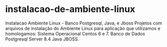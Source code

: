 # instalacao-de-ambiente-linux
Instalacao Ambiente Linux - Banco Postgresql, Java, e Jboss
Projetos com arquivos de instalação do Ambiente Linux para aplicação que utilizamos e homologamos:
Sistema Operacional Centos 6 e 7.
Banco de Dados Postgresql Server 8.4
Java
JBOSS.
